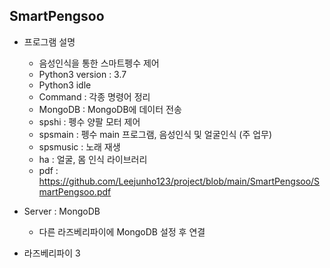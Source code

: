 ## SmartPengsoo
- 프로그램 설명
    + 음성인식을 통한 스마트펭수 제어
    + Python3 version : 3.7
    + Python3 idle
    + Command : 각종 명령어 정리
    + MongoDB : MongoDB에 데이터 전송
    + spshi : 펭수 양팔 모터 제어
    + spsmain : 펭수 main 프로그램, 음성인식 및 얼굴인식 (주 업무)
    + spsmusic : 노래 재생
    + ha : 얼굴, 몸 인식 라이브러리
    + pdf : https://github.com/Leejunho123/project/blob/main/SmartPengsoo/SmartPengsoo.pdf
    

- Server : MongoDB
    + 다른 라즈베리파이에 MongoDB 설정 후 연결

- 라즈베리파이 3